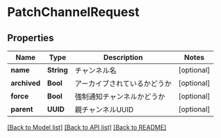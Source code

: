 # PatchChannelRequest

## Properties
Name | Type | Description | Notes
------------ | ------------- | ------------- | -------------
**name** | **String** | チャンネル名 | [optional] 
**archived** | **Bool** | アーカイブされているかどうか | [optional] 
**force** | **Bool** | 強制通知チャンネルかどうか | [optional] 
**parent** | **UUID** | 親チャンネルUUID | [optional] 

[[Back to Model list]](../README.md#documentation-for-models) [[Back to API list]](../README.md#documentation-for-api-endpoints) [[Back to README]](../README.md)


